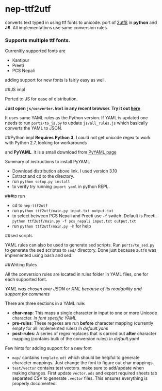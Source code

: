 nep-ttf2utf
===========

converts text typed in using ttf fonts to unicode. port of [2utf8](https://github.com/foss-np/2utf8) in **python** and **JS**. All implementations use same conversion rules. 

### Supports multiple ttf fonts. 
Currenltly supported fonts are 

- Kantipur
- Preeti 
- PCS Nepali

adding support for new fonts is fairly easy as well.

##JS impl

Ported to JS for ease of distribution. 

**Just open `js/converter.html` in any recent browser. Try it out [here](http://nepalitankan.appspot.com/ttf2utf/)**


It uses same YAML rules as the Python version. If YAML is updated one needs to run `ports/to_js.py` to update `js/all_rules.js` which basically converts the YAML to JSON.

##Python impl
**Requires**
**Python 3**. 
I could not get unicode regex to work with Python 2.7, looking for workarounds

and **PyYAML**. It is a small download from [PyYAML page](http://pyyaml.org/wiki/PyYAML) 

Summary of instructions to install PyYAML

- Download distribution above link. I used version 3.10
- Extract and cd to the directory. 
- run `python setup.py install`
- to verify try running `import yaml` in python REPL.

###to run 

- cd to `nep-ttf2utf`
- run `python ttf2utf/main.py input.txt output.txt`
- to select between PCS Nepali and Preeti use `-f` switch. Default is Preeti. `python ttf2utf/main.py -f pcs_nepali input.txt output.txt`
- run `python ttf2utf/main.py -h` for help


##sed scripts

YAML rules can also be used to generate sed scripts. Run `ports/to_sed.py` to generate the sed scriptes to `sed/` directory. Done just because `2utf8` was implemented using bash and sed.

##Writing Rules

All the conversion rules are located in rules folder in YAML files, one for each supported font. 

*YAML was chosen over JSON or XML because of its readability and support for comments*

There are three sections in a YAML rule:

- **char-map**: This maps a single character in input to one or more Unicode character. *In font specific YAML*
- **pre-rules**: These regexes are run **before** character mapping (currently empty for all implemented rules) *In default.yaml*
- **post-rules**: A series of regex replaces that is carried out **after** character mapping (contains bulk of the conversion rules) *In default.yaml*

Few hints for adding support for a new font

- `map/` contains `template.odt` which should be helpful to generate character mappings. Just change the font to figure out char mappings.
- `test/vector` contains test vectors. make sure to add/update when making changes. First update `vector.ods` and export required sheets tab separated CSV to generate `.vector` files. This ensures everything is properly documented.
